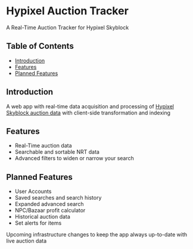 # Hypixel Auction Tracker

A Real-Time Auction Tracker for Hypixel Skyblock

## Table of Contents

- [Introduction](#introduction)
- [Features](#features)
- [Planned Features](#features)

## Introduction

A web app with real-time data acquisition and processing of [Hypixel Skyblock auction data](https://api.hypixel.net/) with client-side transformation and indexing

## Features

- Real-Time auction data
- Searchable and sortable NRT data
- Advanced filters to widen or narrow your search

## Planned Features

- User Accounts
- Saved searches and search history
- Expanded advanced search
- NPC/Bazaar profit calculator
- Historical auction data
- Set alerts for items

Upcoming infrastructure changes to keep the app always up-to-date with live auction data
